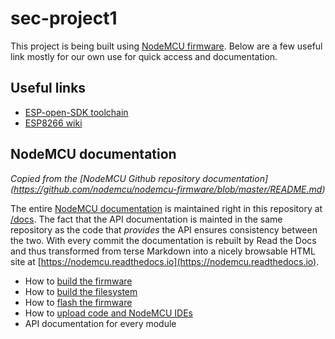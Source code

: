 # sec-project1
This project is being built using [NodeMCU firmware](https://github.com/nodemcu/nodemcu-firmware). Below are a few useful link mostly for our own use for quick access and documentation.

## Useful links

- [ESP-open-SDK toolchain](https://github.com/pfalcon/esp-open-sdk)
- [ESP8266 wiki](https://github.com/esp8266/esp8266-wiki/wiki/Toolchain)

## NodeMCU documentation
*Copied from the [NodeMCU Github repository documentation]
(https://github.com/nodemcu/nodemcu-firmware/blob/master/README.md)*

The entire [NodeMCU documentation](https://nodemcu.readthedocs.io) is maintained right in this repository at [/docs](docs). The fact that the API documentation is mainted in the same repository as the code that *provides* the API ensures consistency between the two. With every commit the documentation is rebuilt by Read the Docs and thus transformed from terse Markdown into a nicely browsable HTML site at [https://nodemcu.readthedocs.io](https://nodemcu.readthedocs.io). 

- How to [build the firmware](https://nodemcu.readthedocs.io/en/master/en/build/)
- How to [build the filesystem](https://nodemcu.readthedocs.io/en/master/en/spiffs/)
- How to [flash the firmware](https://nodemcu.readthedocs.io/en/master/en/flash/)
- How to [upload code and NodeMCU IDEs](https://nodemcu.readthedocs.io/en/master/en/upload/)
- API documentation for every module
